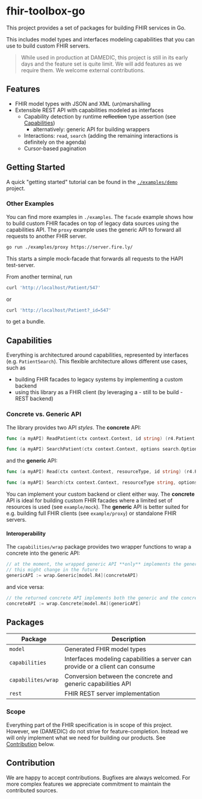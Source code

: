 # fhir-toolbox-go

This project provides a set of packages for building FHIR services in Go.

This includes model types and interfaces modeling capabilities that you can use to build custom FHIR servers.

> While used in production at DAMEDIC, this project is still in its early days
> and the feature set is quite limit.
> We will add features as we require them. We welcome external contributions.

## Features

- FHIR model types with JSON and XML (un)marshalling
- Extensible REST API with capabilities modeled as interfaces
    - Capability detection by runtime ~~reflection~~ type assertion (see [Capabilities](#capabilities))
      - alternatively: generic API for building wrappers
    - Interactions: `read`,  `search` (adding the remaining interactions is definitely on the agenda)
    - Cursor-based pagination


## Getting Started
A quick "getting started" tutorial can be found in the [`./examples/demo`](./examples/demo/main.go) project.

### Other Examples

You can find more examples in `./examples`.
The `facade` example shows how to build custom FHIR facades on top of legacy data sources using the capabilities API.
The `proxy` example uses the generic API to forward all requests to another FHIR server.

```sh
go run ./examples/proxy https://server.fire.ly/
```

This starts a simple mock-facade that forwards all requests to the HAPI test-server.

From another terminal, run

```sh
curl 'http://localhost/Patient/547'
```

or

```sh
curl 'http://localhost/Patient?_id=547'
```

to get a bundle.

## Capabilities

Everything is architectured around capabilities, represented by interfaces (e.g. `PatientSearch`).
This flexible architecture allows different use cases, such as

- building FHIR facades to legacy systems by implementing a custom backend
- using this library as a FHIR client (by leveraging a - still to be build - REST backend)

### Concrete vs. Generic API

The library provides two API *styles*.
The **concrete** API:

```Go
func (a myAPI) ReadPatient(ctx context.Context, id string) (r4.Patient, capabilities.FHIRError) {}

func (a myAPI) SearchPatient(ctx context.Context, options search.Options) (search.Result, capabilities.FHIRError) {}
```

and the **generic** API:

```Go
func (a myAPI) Read(ctx context.Context, resourceType, id string) (r4.Patient, capabilities.FHIRError) {}

func (a myAPI) Search(ctx context.Context, resourceType string, options search.Options) (search.Result, capabilities.FHIRError) {}
```

You can implement your custom backend or client either way.
The **concrete** API is ideal for building custom FHIR facades where a limited set of resources is used (see `example/mock`).
The **generic** API is better suited for e.g. building full FHIR clients (see `example/proxy`) or standalone FHIR servers.

#### Interoperability
The `capabilities/wrap` package provides two wrapper functions to wrap a concrete into the generic API:
```Go
// at the moment, the wrapped generic API **only** implements the generic API,
// this might change in the future
genericAPI := wrap.Generic[model.R4](concreteAPI)
```
and vice versa:
```Go
// the returned concrete API implements both the generic and the concrete API
concreteAPI := wrap.Concrete[model.R4](genericAPI)
```

## Packages

| Package            | Description                                                                   |
|--------------------|-------------------------------------------------------------------------------|
| `model`            | Generated FHIR model types                                                    |
| `capabilities`     | Interfaces modeling capabilities a server can provide or a client can consume |
| `capabilites/wrap` | Conversion between the concrete and generic capabilities API                  |
| `rest`             | FHIR REST server implementation                                               |

### Scope

Everything part of the FHIR specification is in scope of this project.
However, we (DAMEDIC) do not strive for feature-completion.
Instead we will only implement what we need for building our products.
See [Contribution](#contribution) below.

## Contribution

We are happy to accept contributions.
Bugfixes are always welcomed.
For more complex features we appreciate commitment to maintain the contributed sources.
